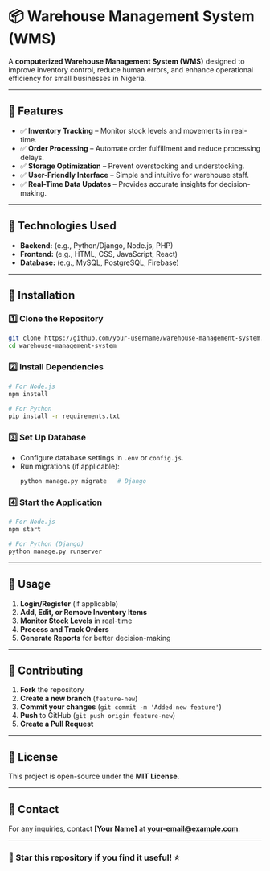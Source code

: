 # 📦 Warehouse Management System (WMS)

A **computerized Warehouse Management System (WMS)** designed to improve inventory control, reduce human errors, and enhance operational efficiency for small businesses in Nigeria.

---

## 🚀 Features
- ✅ **Inventory Tracking** – Monitor stock levels and movements in real-time.
- ✅ **Order Processing** – Automate order fulfillment and reduce processing delays.
- ✅ **Storage Optimization** – Prevent overstocking and understocking.
- ✅ **User-Friendly Interface** – Simple and intuitive for warehouse staff.
- ✅ **Real-Time Data Updates** – Provides accurate insights for decision-making.

---

## 🔧 Technologies Used
- **Backend:** (e.g., Python/Django, Node.js, PHP)
- **Frontend:** (e.g., HTML, CSS, JavaScript, React)
- **Database:** (e.g., MySQL, PostgreSQL, Firebase)

---

## 📂 Installation

### 1️⃣ Clone the Repository
```sh
git clone https://github.com/your-username/warehouse-management-system.git
cd warehouse-management-system
```

### 2️⃣ Install Dependencies
```sh
# For Node.js
npm install

# For Python
pip install -r requirements.txt
```

### 3️⃣ Set Up Database
- Configure database settings in `.env` or `config.js`.
- Run migrations (if applicable):
  ```sh
  python manage.py migrate   # Django
  ```

### 4️⃣ Start the Application
```sh
# For Node.js
npm start

# For Python (Django)
python manage.py runserver
```

---

## 📄 Usage
1. **Login/Register** (if applicable)
2. **Add, Edit, or Remove Inventory Items**
3. **Monitor Stock Levels** in real-time
4. **Process and Track Orders**
5. **Generate Reports** for better decision-making

---

## 🤝 Contributing
1. **Fork** the repository
2. **Create a new branch** (`feature-new`)
3. **Commit your changes** (`git commit -m 'Added new feature'`)
4. **Push** to GitHub (`git push origin feature-new`)
5. **Create a Pull Request**

---

## 📜 License
This project is open-source under the **MIT License**.

---

## 📧 Contact
For any inquiries, contact **[Your Name]** at **your-email@example.com**.

---

### 🌟 Star this repository if you find it useful! ⭐

